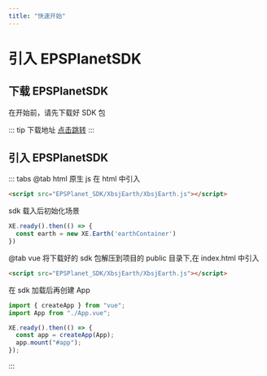 ```yaml
---
title: "快速开始"
---
```


# 引入 EPSPlanetSDK

## 下载 EPSPlanetSDK

在开始前，请先下载好 SDK 包

::: tip 下载地址
[点击跳转](../../download/)
:::

## 引入 EPSPlanetSDK

::: tabs
@tab html
原生 js 在 html 中引入

```html
<script src="EPSPlanet_SDK/XbsjEarth/XbsjEarth.js"></script>
```

sdk 载入后初始化场景

```javascript
XE.ready().then(() => {
  const earth = new XE.Earth('earthContainer')
})
```

@tab vue
将下载好的 sdk 包解压到项目的 public 目录下,在 index.html 中引入

```html
<script src="EPSPlanet_SDK/XbsjEarth/XbsjEarth.js"></script>
```

在 sdk 加载后再创建 App

```typescript
import { createApp } from "vue";
import App from "./App.vue";

XE.ready().then(() => {
  const app = createApp(App);
  app.mount("#app");
});
```

:::

